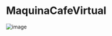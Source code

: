 # MaquinaCafeVirtual

![image](https://user-images.githubusercontent.com/97262055/149427844-34fa0161-36b8-4594-9e4e-373270d62177.png)
